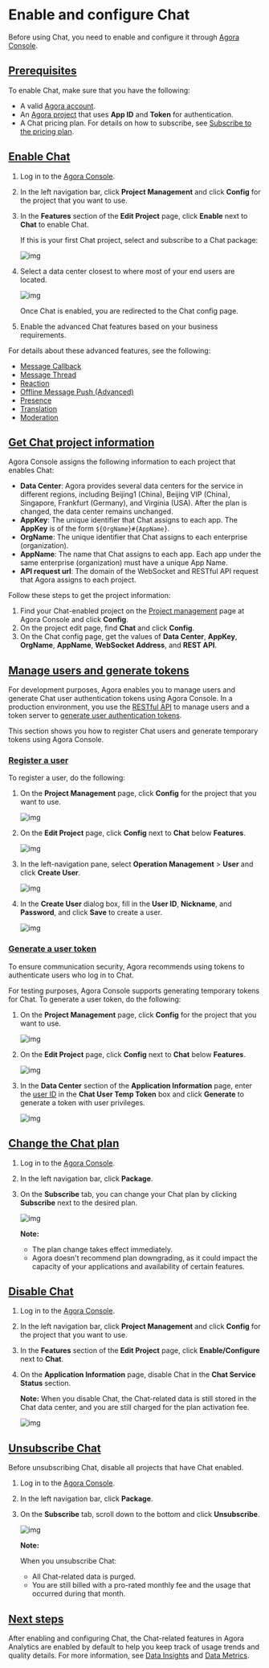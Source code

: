 # Enable and configure Chat

Before using Chat, you need to enable and configure it through [Agora Console](https://console.agora.io/#onboarding).

## [Prerequisites](https://docs.agora.io/en/agora-chat/get-started/enable?platform=android#prerequisites)

To enable Chat, make sure that you have the following:

- A valid [Agora account](https://docs.agora.io/en/agora-chat/reference/manage-agora-account#create-an-agora-account).
- An [Agora project](https://docs.agora.io/en/agora-chat/reference/manage-agora-account#create-an-agora-project) that uses **App ID** and **Token** for authentication.
- A Chat pricing plan. For details on how to subscribe, see [Subscribe to the pricing plan](https://docs.agora.io/en/agora-chat/reference/pricing#subscribe-to-the-pricing-plan).

## [Enable Chat](https://docs.agora.io/en/agora-chat/get-started/enable?platform=android#enable-)

1. Log in to the [Agora Console](https://console.agora.io/).

2. In the left navigation bar, click **Project Management** and click **Config** for the project that you want to use.

3. In the **Features** section of the **Edit Project** page, click **Enable** next to **Chat** to enable Chat.

   If this is your first Chat project, select and subscribe to a Chat package:

   ![img](https://docs.agora.io/en/assets/images/subscribe-be8b6d8b9d74ea01c8839bc040b162fc.png)

4. Select a data center closest to where most of your end users are located.

   ![img](https://web-cdn.agora.io/docs-files/1665386519450)

   Once Chat is enabled, you are redirected to the Chat config page.

5. Enable the advanced Chat features based on your business requirements.

    

For details about these advanced features, see the following:

- [Message Callback](https://docs.agora.io/en/agora-chat/develop/setup-webhooks)
- [Message Thread](https://docs.agora.io/en/agora-chat/client-api/threading/thread-management)
- [Reaction](https://docs.agora.io/en/agora-chat/client-api/reaction)
- [Offline Message Push (Advanced)](https://docs.agora.io/en/agora-chat/develop/offline-push)
- [Presence](https://docs.agora.io/en/agora-chat/client-api/presence)
- [Translation](https://docs.agora.io/en/agora-chat/client-api/messages/translate-messages)
- [Moderation](https://docs.agora.io/en/agora-chat/develop/content-moderation)

## [Get Chat project information](https://docs.agora.io/en/agora-chat/get-started/enable?platform=android#get-chat-project-information)

Agora Console assigns the following information to each project that enables Chat:

- **Data Center**: Agora provides several data centers for the service in different regions, including Beijing1 (China), Beijing VIP (China), Singapore, Frankfurt (Germany), and Virginia (USA). After the plan is changed, the data center remains unchanged.
- **AppKey**: The unique identifier that Chat assigns to each app. The **AppKey** is of the form `${OrgName}#{AppName}`.
- **OrgName**: The unique identifier that Chat assigns to each enterprise (organization).
- **AppName**: The name that Chat assigns to each app. Each app under the same enterprise (organization) must have a unique App Name.
- **API request url**: The domain of the WebSocket and RESTful API request that Agora assigns to each project.

Follow these steps to get the project information:

1. Find your Chat-enabled project on the [Project management](https://console.agora.io/projects) page at Agora Console and click **Config**.
2. On the project edit page, find **Chat** and click **Config**.
3. On the Chat config page, get the values of **Data Center**, **AppKey**, **OrgName**, **AppName**, **WebSocket Address**, and **REST API**.

## [Manage users and generate tokens](https://docs.agora.io/en/agora-chat/get-started/enable?platform=android#manage-users-and-generate-tokens)

For development purposes, Agora enables you to manage users and generate Chat user authentication tokens using Agora Console. In a production environment, you use the [RESTful API](https://docs.agora.io/en/agora-chat/restful-api/user-system-registration) to manage users and a token server to [generate user authentication tokens](https://docs.agora.io/en/agora-chat/develop/authentication).

This section shows you how to register Chat users and generate temporary tokens using Agora Console.

### [Register a user](https://docs.agora.io/en/agora-chat/get-started/enable?platform=android#register-a-user)

To register a user, do the following:

1. On the **Project Management** page, click **Config** for the project that you want to use.

   ![img](https://web-cdn.agora.io/docs-files/1664531061644)

2. On the **Edit Project** page, click **Config** next to **Chat** below **Features**.

   ![img](https://web-cdn.agora.io/docs-files/1664531091562)

3. In the left-navigation pane, select **Operation Management** > **User** and click **Create User**.

   ![img](https://web-cdn.agora.io/docs-files/1664531141100)

4. In the **Create User** dialog box, fill in the **User ID**, **Nickname**, and **Password**, and click **Save** to create a user.

   ![img](https://web-cdn.agora.io/docs-files/1664531162872)

### [Generate a user token](https://docs.agora.io/en/agora-chat/get-started/enable?platform=android#generate-a-user-token)

To ensure communication security, Agora recommends using tokens to authenticate users who log in to Chat.

For testing purposes, Agora Console supports generating temporary tokens for Chat. To generate a user token, do the following:

1. On the **Project Management** page, click **Config** for the project that you want to use.

   ![img](https://web-cdn.agora.io/docs-files/1664531061644)

2. On the **Edit Project** page, click **Config** next to **Chat** below **Features**.

   ![img](https://web-cdn.agora.io/docs-files/1664531091562)

3. In the **Data Center** section of the **Application Information** page, enter the [user ID](https://docs.agora.io/en/agora-chat/get-started/enable?platform=android#userid) in the **Chat User Temp Token** box and click **Generate** to generate a token with user privileges.

   ![img](https://web-cdn.agora.io/docs-files/1664531214169)

## [Change the Chat plan](https://docs.agora.io/en/agora-chat/get-started/enable?platform=android#change-the--plan)

1. Log in to the [Agora Console](https://console.agora.io/).

2. In the left navigation bar, click **Package**.

3. On the **Subscribe** tab, you can change your Chat plan by clicking **Subscribe** next to the desired plan.

   ![img](https://web-cdn.agora.io/docs-files/1665389469534)

   **Note:**

   - The plan change takes effect immediately.
   - Agora doesn't recommend plan downgrading, as it could impact the capacity of your applications and availability of certain features.

## [Disable Chat](https://docs.agora.io/en/agora-chat/get-started/enable?platform=android#disable-)

1. Log in to the [Agora Console](https://console.agora.io/).

2. In the left navigation bar, click **Project Management** and click **Config** for the project that you want to use.

3. In the **Features** section of the **Edit Project** page, click **Enable/Configure** next to **Chat**.

4. On the **Application Information** page, disable Chat in the **Chat Service Status** section.

   **Note:** When you disable Chat, the Chat-related data is still stored in the Chat data center, and you are still charged for the plan activation fee.

   ![img](https://web-cdn.agora.io/docs-files/1665387330975)

## [Unsubscribe Chat](https://docs.agora.io/en/agora-chat/get-started/enable?platform=android#unsubscribe-)

Before unsubscribing Chat, disable all projects that have Chat enabled.

1. Log in to the [Agora Console](https://console.agora.io/).

2. In the left navigation bar, click **Package**.

3. On the **Subscribe** tab, scroll down to the bottom and click **Unsubscribe**.

   ![img](https://web-cdn.agora.io/docs-files/1665389814916)

   **Note:**

   When you unsubscribe Chat:

   - All Chat-related data is purged.
   - You are still billed with a pro-rated monthly fee and the usage that occurred during that month.

## [Next steps](https://docs.agora.io/en/agora-chat/get-started/enable?platform=android#next-steps)

After enabling and configuring Chat, the Chat-related features in Agora Analytics are enabled by default to help you keep track of usage trends and quality details. For more information, see [Data Insights](https://docs.agora.io/en/agora-chat/reference/agora-analytics/data-insights) and [Data Metrics](https://docs.agora.io/en/agora-chat/reference/agora-analytics/data-metrics).